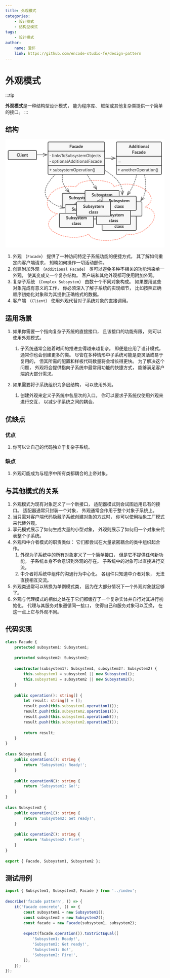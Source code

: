 ```yaml
---
title: 外观模式
categories:
    - 设计模式
    - 结构型模式
tags:
    - 设计模式
author:
    name: 澄怀
    link: https://github.com/encode-studio-fe/design-pattern
---
```


# 外观模式

:::tip

**外观模式**是一种结构型设计模式， 能为程序库、 框架或其他复杂类提供一个简单的接口。
:::

## 结构

![facade_structure](./facade_structure.png)

1. 外观 （`Facade`） 提供了一种访问特定子系统功能的便捷方式， 其了解如何重定向客户端请求， 知晓如何操作一切活动部件。
2. 创建附加外观 （`Additional Facade`） 类可以避免多种不相关的功能污染单一外观， 使其变成又一个复杂结构。 客户端和其他外观都可使用附加外观。
3. 复杂子系统 （`Complex Subsystem`） 由数十个不同对象构成。 如果要用这些对象完成有意义的工作， 你必须深入了解子系统的实现细节， 比如按照正确顺序初始化对象和为其提供正确格式的数据。
4. 客户端 （`Client`） 使用外观代替对子系统对象的直接调用。

## 适用场景

1. 如果你需要一个指向复杂子系统的直接接口， 且该接口的功能有限， 则可以使用外观模式。

    1. 子系统通常会随着时间的推进变得越来越复杂。 即便是应用了设计模式， 通常你也会创建更多的类。 尽管在多种情形中子系统可能是更灵活或易于复用的， 但其所需的配置和样板代码数量将会增长得更快。 为了解决这个问题， 外观将会提供指向子系统中最常用功能的快捷方式， 能够满足客户端的大部分需求。

2. 如果需要将子系统组织为多层结构， 可以使用外观。

    1. 创建外观来定义子系统中各层次的入口。 你可以要求子系统仅使用外观来进行交互， 以减少子系统之间的耦合。

## 优缺点

### 优点

1. 你可以让自己的代码独立于复杂子系统。

### 缺点

1. 外观可能成为与程序中所有类都耦合的上帝对象。

## 与其他模式的关系

1. 外观模式为现有对象定义了一个新接口， 适配器模式则会试图运用已有的接口。 适配器通常只封装一个对象， 外观通常会作用于整个对象子系统上。
2. 当只需对客户端代码隐藏子系统创建对象的方式时， 你可以使用抽象工厂模式来代替外观。
3. 享元模式展示了如何生成大量的小型对象， 外观则展示了如何用一个对象来代表整个子系统。
4. 外观和中介者模式的职责类似： 它们都尝试在大量紧密耦合的类中组织起合作。
    1. 外观为子系统中的所有对象定义了一个简单接口， 但是它不提供任何新功能。 子系统本身不会意识到外观的存在。 子系统中的对象可以直接进行交流。
    2. 中介者将系统中组件的沟通行为中心化。 各组件只知道中介者对象， 无法直接相互交流。
5. 外观类通常可以转换为单例模式类， 因为在大部分情况下一个外观对象就足够了。
6. 外观与代理模式的相似之处在于它们都缓存了一个复杂实体并自行对其进行初始化。 代理与其服务对象遵循同一接口， 使得自己和服务对象可以互换， 在这一点上它与外观不同。

## 代码实现

```typescript
class Facade {
	protected subsystem1: Subsystem1;

	protected subsystem2: Subsystem2;

	constructor(subsystem1?: Subsystem1, subsystem2?: Subsystem2) {
		this.subsystem1 = subsystem1 || new Subsystem1();
		this.subsystem2 = subsystem2 || new Subsystem2();
	}

	public operation(): string[] {
		let result: string[] = [];
		result.push(this.subsystem1.operation1());
		result.push(this.subsystem2.operation1());
		result.push(this.subsystem1.operationN());
		result.push(this.subsystem2.operationZ());

		return result;
	}
}

class Subsystem1 {
	public operation1(): string {
		return 'Subsystem1: Ready!';
	}

	public operationN(): string {
		return 'Subsystem1: Go!';
	}
}

class Subsystem2 {
	public operation1(): string {
		return 'Subsystem2: Get ready!';
	}

	public operationZ(): string {
		return 'Subsystem2: Fire!';
	}
}

export { Facade, Subsystem1, Subsystem2 };
```

## 测试用例

```typescript
import { Subsystem1, Subsystem2, Facade } from '../index';

describe('facade pattern', () => {
	it('facade concrete', () => {
		const subsystem1 = new Subsystem1();
		const subsystem2 = new Subsystem2();
		const facade = new Facade(subsystem1, subsystem2);

		expect(facade.operation()).toStrictEqual([
			'Subsystem1: Ready!',
			'Subsystem2: Get ready!',
			'Subsystem1: Go!',
			'Subsystem2: Fire!',
		]);
	});
});
```
